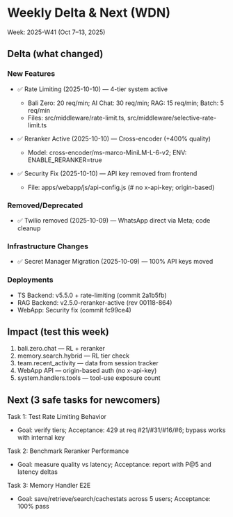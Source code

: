 # Weekly Delta & Next (WDN)
Week: 2025-W41 (Oct 7–13, 2025)

## Delta (what changed)

### New Features
- ✅ Rate Limiting (2025-10-10) — 4-tier system active
  - Bali Zero: 20 req/min; AI Chat: 30 req/min; RAG: 15 req/min; Batch: 5 req/min
  - Files: src/middleware/rate-limit.ts, src/middleware/selective-rate-limit.ts

- ✅ Reranker Active (2025-10-10) — Cross-encoder (+400% quality)
  - Model: cross-encoder/ms-marco-MiniLM-L-6-v2; ENV: ENABLE_RERANKER=true

- ✅ Security Fix (2025-10-10) — API key removed from frontend
  - File: apps/webapp/js/api-config.js (# no x-api-key; origin-based)

### Removed/Deprecated
- ✅ Twilio removed (2025-10-09) — WhatsApp direct via Meta; code cleanup

### Infrastructure Changes
- ✅ Secret Manager Migration (2025-10-09) — 100% API keys moved

### Deployments
- TS Backend: v5.5.0 + rate-limiting (commit 2a1b5fb)
- RAG Backend: v2.5.0-reranker-active (rev 00118-864)
- WebApp: Security fix (commit fc99ce4)

## Impact (test this week)
1) bali.zero.chat — RL + reranker
2) memory.search.hybrid — RL tier check
3) team.recent_activity — data from session tracker
4) WebApp API — origin-based auth (no x-api-key)
5) system.handlers.tools — tool-use exposure count

## Next (3 safe tasks for newcomers)

Task 1: Test Rate Limiting Behavior
- Goal: verify tiers; Acceptance: 429 at req #21/#31/#16/#6; bypass works with internal key

Task 2: Benchmark Reranker Performance
- Goal: measure quality vs latency; Acceptance: report with P@5 and latency deltas

Task 3: Memory Handler E2E
- Goal: save/retrieve/search/cachestats across 5 users; Acceptance: 100% pass
